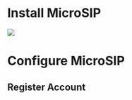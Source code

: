 # Install MicroSIP

![](https://github.com/JonmarCorpuz/SecondBrain/blob/main/Assets/Whitespace.png)

# Configure MicroSIP

## Register Account
